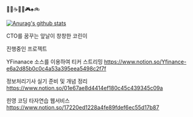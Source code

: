 
🍹🥃☕🕺🎤🎮♠🚲


[![Anurag's github stats](https://github-readme-stats.vercel.app/api?username=gegurakzi)](https://github.com/anuraghazra/github-readme-stats)




CTO를 꿈꾸는 앞날이 창창한 코린이


진행중인 프로젝트

  YFinanace 소스를 이용하여 티커 스트리밍
    https://www.notion.so/Yfinance-e6a2d85b0c0c4a53a395eea5498c2f7f

  정보처리기사 실기 준비 및 개념 정리
    https://www.notion.so/01e67ae8d4414ef180c45c439345c09a

  힌영 코딩 타자연습 웹서비스
    https://www.notion.so/17220ed1228a4fe89fdef6ec55d17b87
